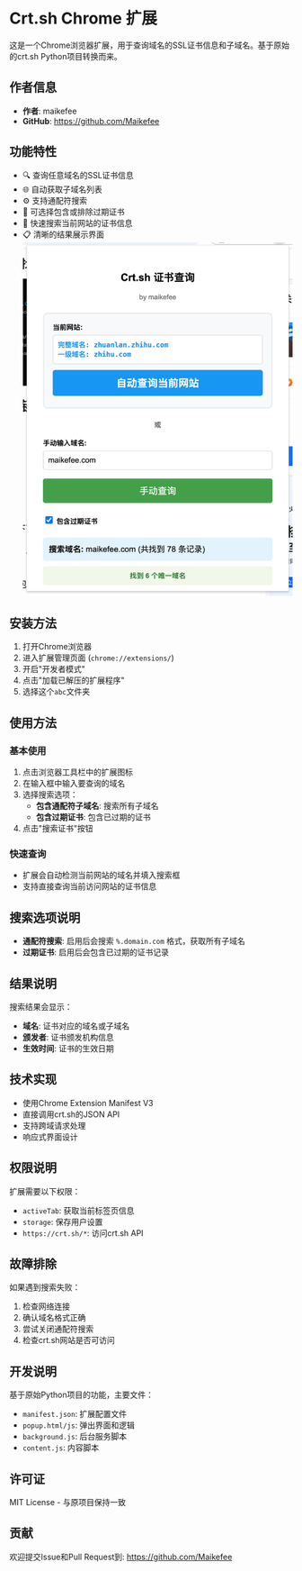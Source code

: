 # Crt.sh Chrome 扩展

这是一个Chrome浏览器扩展，用于查询域名的SSL证书信息和子域名。基于原始的crt.sh Python项目转换而来。

## 作者信息

- **作者**: maikefee
- **GitHub**: https://github.com/Maikefee

## 功能特性

- 🔍 查询任意域名的SSL证书信息
- 🌐 自动获取子域名列表
- ⚙️ 支持通配符搜索
- 📅 可选择包含或排除过期证书
- 🚀 快速搜索当前网站的证书信息
- 📋 清晰的结果展示界面
![Logo](./longshot20250726104514.png)
## 安装方法

1. 打开Chrome浏览器
2. 进入扩展管理页面 (`chrome://extensions/`)
3. 开启"开发者模式"
4. 点击"加载已解压的扩展程序"
5. 选择这个`abc`文件夹

## 使用方法

### 基本使用
1. 点击浏览器工具栏中的扩展图标
2. 在输入框中输入要查询的域名
3. 选择搜索选项：
   - **包含通配符子域名**: 搜索所有子域名
   - **包含过期证书**: 包含已过期的证书
4. 点击"搜索证书"按钮

### 快速查询
- 扩展会自动检测当前网站的域名并填入搜索框
- 支持直接查询当前访问网站的证书信息

## 搜索选项说明

- **通配符搜索**: 启用后会搜索 `%.domain.com` 格式，获取所有子域名
- **过期证书**: 启用后会包含已过期的证书记录

## 结果说明

搜索结果会显示：
- **域名**: 证书对应的域名或子域名
- **颁发者**: 证书颁发机构信息
- **生效时间**: 证书的生效日期

## 技术实现

- 使用Chrome Extension Manifest V3
- 直接调用crt.sh的JSON API
- 支持跨域请求处理
- 响应式界面设计

## 权限说明

扩展需要以下权限：
- `activeTab`: 获取当前标签页信息
- `storage`: 保存用户设置
- `https://crt.sh/*`: 访问crt.sh API

## 故障排除

如果遇到搜索失败：
1. 检查网络连接
2. 确认域名格式正确
3. 尝试关闭通配符搜索
4. 检查crt.sh网站是否可访问

## 开发说明

基于原始Python项目的功能，主要文件：
- `manifest.json`: 扩展配置文件
- `popup.html/js`: 弹出界面和逻辑
- `background.js`: 后台服务脚本
- `content.js`: 内容脚本

## 许可证

MIT License - 与原项目保持一致

## 贡献

欢迎提交Issue和Pull Request到: https://github.com/Maikefee
